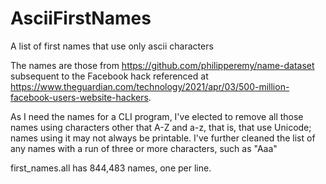 # AsciiFirstNames
A list of first names that use only ascii characters

The names are those from https://github.com/philipperemy/name-dataset subsequent to the Facebook hack referenced at https://www.theguardian.com/technology/2021/apr/03/500-million-facebook-users-website-hackers. 

As I need the names for a CLI program, I've elected to remove all those names using characters other that A-Z and a-z, that is, that use Unicode; names using it may not always be printable. I've further cleaned the list of any names with a run of three or more characters, such as "Aaa"

first_names.all has 844,483 names, one per line.
